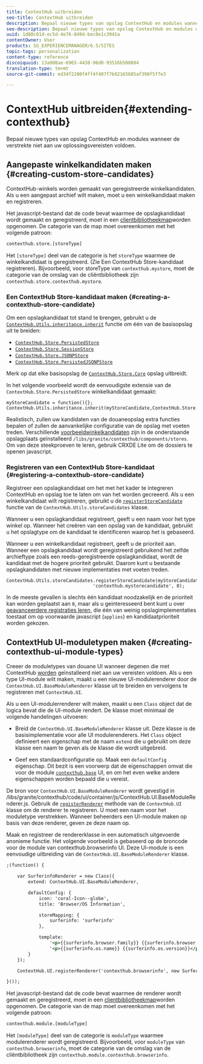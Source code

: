 ```yaml
---
title: ContextHub uitbreiden
seo-title: ContextHub uitbreiden
description: Bepaal nieuwe types van opslag ContextHub en modules wanneer de verstrekte niet aan uw oplossingsvereisten voldoen
seo-description: Bepaal nieuwe types van opslag ContextHub en modules wanneer de verstrekte niet aan uw oplossingsvereisten voldoen
uuid: 1d80c01d-ec5d-4e76-849d-bec0e1c3941a
contentOwner: User
products: SG_EXPERIENCEMANAGER/6.5/SITES
topic-tags: personalization
content-type: reference
discoiquuid: 13a908ae-6965-4438-96d0-93516b500884
translation-type: tm+mt
source-git-commit: ed34f2200f4ff4f407f7b92165685af390f5f7e3

---
```



# ContextHub uitbreiden{#extending-contexthub}

Bepaal nieuwe types van opslag ContextHub en modules wanneer de verstrekte niet aan uw oplossingsvereisten voldoen.

## Aangepaste winkelkandidaten maken {#creating-custom-store-candidates}

ContextHub-winkels worden gemaakt van geregistreerde winkelkandidaten. Als u een aangepast archief wilt maken, moet u een winkelkandidaat maken en registreren.

Het javascript-bestand dat de code bevat waarmee de opslagkandidaat wordt gemaakt en geregistreerd, moet in een [clientbibliotheekmap](/help/sites-developing/clientlibs.md#creating-client-library-folders)worden opgenomen. De categorie van de map moet overeenkomen met het volgende patroon:

```xml
contexthub.store.[storeType]
```

Het `[storeType]` deel van de categorie is het `storeType` waarmee de winkelkandidaat is geregistreerd. (Zie Een ContextHub Store-kandidaat [](/help/sites-developing/ch-extend.md#registering-a-contexthub-store-candidate)registreren). Bijvoorbeeld, voor storeType van `contexthub.mystore`, moet de categorie van de omslag van de cliëntbibliotheek zijn `contexthub.store.contexthub.mystore`.

### Een ContextHub Store-kandidaat maken {#creating-a-contexthub-store-candidate}

Om een opslagkandidaat tot stand te brengen, gebruikt u de [`ContextHub.Utils.inheritance.inherit`](/help/sites-developing/contexthub-api.md#inherit-child-parent) functie om één van de basisopslag uit te breiden:

* [`ContextHub.Store.PersistedStore`](/help/sites-developing/contexthub-api.md#contexthub-store-persistedstore)
* [`ContextHub.Store.SessionStore`](/help/sites-developing/contexthub-api.md#contexthub-store-sessionstore)
* [`ContextHub.Store.JSONPStore`](/help/sites-developing/contexthub-api.md#contexthub-store-jsonpstore)
* [`ContextHub.Store.PersistedJSONPStore`](/help/sites-developing/contexthub-api.md#contexthub-store-persistedjsonpstore)

Merk op dat elke basisopslag de [`ContextHub.Store.Core`](/help/sites-developing/contexthub-api.md#contexthub-store-core) opslag uitbreidt.

In het volgende voorbeeld wordt de eenvoudigste extensie van de `ContextHub.Store.PersistedStore` winkelkandidaat gemaakt:

```
myStoreCandidate = function(){};
ContextHub.Utils.inheritance.inherit(myStoreCandidate,ContextHub.Store.PersistedStore);
```

Realistisch, zullen uw kandidaten van de douaneopslag extra functies bepalen of zullen de aanvankelijke configuratie van de opslag met voeten treden. Verschillende [voorbeeldwinkelkandidaten](/help/sites-developing/ch-samplestores.md) zijn in de onderstaande opslagplaats geïnstalleerd `/libs/granite/contexthub/components/stores`. Om van deze steekproeven te leren, gebruik CRXDE Lite om de dossiers te openen javascript.

### Registreren van een ContextHub Store-kandidaat {#registering-a-contexthub-store-candidate}

Registreer een opslagkandidaat om het met het kader te integreren ContextHub en opslag toe te laten om van het worden gecreeerd. Als u een winkelkandidaat wilt registreren, gebruikt u de [`registerStoreCandidate`](/help/sites-developing/contexthub-api.md#registerstorecandidate-store-storetype-priority-applies) functie van de `ContextHub.Utils.storeCandidates` klasse.

Wanneer u een opslagkandidaat registreert, geeft u een naam voor het type winkel op. Wanneer het creëren van een opslag van de kandidaat, gebruikt u het opslagtype om de kandidaat te identificeren waarop het is gebaseerd.

Wanneer u een winkelkandidaat registreert, geeft u de prioriteit aan. Wanneer een opslagkandidaat wordt geregistreerd gebruikend het zelfde archieftype zoals een reeds-geregistreerde opslagkandidaat, wordt de kandidaat met de hogere prioriteit gebruikt. Daarom kunt u bestaande opslagkandidaten met nieuwe implementaties met voeten treden.

```
ContextHub.Utils.storeCandidates.registerStoreCandidate(myStoreCandidate,
                                'contexthub.mystorecandidate', 0);
```

In de meeste gevallen is slechts één kandidaat noodzakelijk en de prioriteit kan worden geplaatst aan `0`, maar als u geinteresseerd bent kunt u over [geavanceerdere registraties leren,](/help/sites-developing/contexthub-api.md#registerstorecandidate-store-storetype-priority-applies) die één van weinig opslagimplementaties toestaat om op voorwaarde javascript (`applies`) en kandidaatprioriteit worden gekozen.

## ContextHub UI-moduletypen maken {#creating-contexthub-ui-module-types}

Creeer de moduletypes van douane UI wanneer degenen die met ContextHub [worden](/help/sites-developing/ch-samplemodules.md) geïnstalleerd niet aan uw vereisten voldoen. Als u een type UI-module wilt maken, maakt u een nieuwe UI-modulerenderer door de `ContextHub.UI.BaseModuleRenderer` klasse uit te breiden en vervolgens te registreren met `ContextHub.UI`.

Als u een UI-modulerrenderer wilt maken, maakt u een `Class` object dat de logica bevat die de UI-module rendert. De klasse moet minimaal de volgende handelingen uitvoeren:

* Breid de `ContextHub.UI.BaseModuleRenderer` klasse uit. Deze klasse is de basisimplementatie voor alle UI modulerenderers. Het `Class` object definieert een eigenschap met de naam `extend` die u gebruikt om deze klasse een naam te geven als de klasse die wordt uitgebreid.

* Geef een standaardconfiguratie op. Maak een `defaultConfig` eigenschap. Dit bezit is een voorwerp dat de eigenschappen omvat die voor de module [`contexthub.base`](/help/sites-developing/ch-samplemodules.md#contexthub-base-ui-module-type) UI, en om het even welke andere eigenschappen worden bepaald die u vereist.

De bron voor `ContextHub.UI.BaseModuleRenderer` wordt gevestigd in /libs/granite/contexthub/code/ui/container/js/ContextHub.UI.BaseModuleRenderer.js.  Gebruik de [`registerRenderer`](/help/sites-developing/contexthub-api.md#registerrenderer-moduletype-renderer-dontrender) methode van de `ContextHub.UI` klasse om de renderer te registreren. U moet een naam voor het moduletype verstrekken. Wanneer beheerders een UI-module maken op basis van deze renderer, geven ze deze naam op.

Maak en registreer de rendererklasse in een automatisch uitgevoerde anonieme functie. Het volgende voorbeeld is gebaseerd op de broncode voor de module van contexthub.browserinfo UI. Deze UI-module is een eenvoudige uitbreiding van de `ContextHub.UI.BaseModuleRenderer` klasse.

```xml
;(function() {

    var SurferinfoRenderer = new Class({
        extend: ContextHub.UI.BaseModuleRenderer,

        defaultConfig: {
            icon: 'coral-Icon--globe',
            title: 'Browser/OS Information',

            storeMapping: {
                surferinfo: 'surferinfo'
            },

            template:
                '<p>{{surferinfo.browser.family}} {{surferinfo.browser.version}}</p>' +
                '<p>{{surferinfo.os.name}} {{surferinfo.os.version}}</p>'
        }
    });

    ContextHub.UI.registerRenderer('contexthub.browserinfo', new SurferinfoRenderer());

}());
```

Het javascript-bestand dat de code bevat waarmee de renderer wordt gemaakt en geregistreerd, moet in een [clientbibliotheekmap](/help/sites-developing/clientlibs.md#creating-client-library-folders)worden opgenomen. De categorie van de map moet overeenkomen met het volgende patroon:

```xml
contexthub.module.[moduleType]
```

Het `[moduleType]` deel van de categorie is `moduleType` waarmee modulerenderer wordt geregistreerd. Bijvoorbeeld, voor `moduleType` van `contexthub.browserinfo`, moet de categorie van de omslag van de cliëntbibliotheek zijn `contexthub.module.contexthub.browserinfo`.
